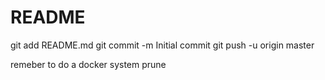 # README
git add README.md
git commit -m Initial commit
git push -u origin master



remeber to do a docker system prune
